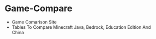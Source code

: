 # Game-Compare
- Game Comarison Site
- Tables To Compare Minecraft Java, Bedrock, Education Edition And China
